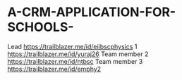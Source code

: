 # A-CRM-APPLICATION-FOR-SCHOOLS-
Lead https://trailblazer.me/id/eiibscphysics
1 https://trailblazer.me/id/yuraj26
Team member 2 https://trailblazer.me/id/ntbsc 
Team member 3 https://trailblazer.me/id/emphy2 
